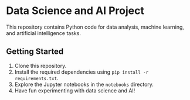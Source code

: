 # Data Science and AI Project

This repository contains Python code for data analysis, machine learning, and artificial intelligence tasks.

## Getting Started

1. Clone this repository.
2. Install the required dependencies using `pip install -r requirements.txt`.
3. Explore the Jupyter notebooks in the `notebooks` directory.
4. Have fun experimenting with data science and AI!
